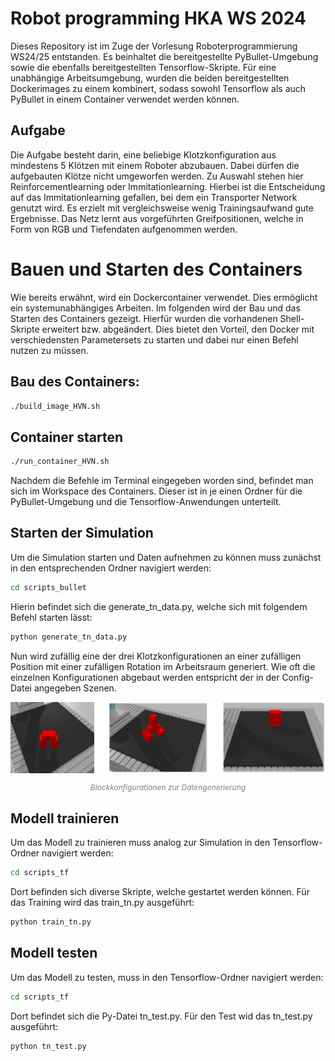 # Robot programming HKA WS 2024
Dieses Repository ist im Zuge der Vorlesung Roboterprogrammierung WS24/25 entstanden. Es beinhaltet die bereitgestellte PyBullet-Umgebung sowie die ebenfalls bereitgestellten Tensorflow-Skripte. Für eine unabhängige Arbeitsumgebung, wurden die beiden bereitgestellten Dockerimages zu einem kombinert, sodass sowohl Tensorflow als auch PyBullet in einem Container verwendet werden können.  
## Aufgabe 
Die Aufgabe besteht darin, eine beliebige Klotzkonfiguration aus mindestens 5 Klötzen mit einem Roboter abzubauen. Dabei dürfen die aufgebauten Klötze nicht umgeworfen werden.
Zu Auswahl stehen hier Reinforcementlearning oder Immitationlearning. Hierbei ist die Entscheidung auf das Immitationlearning gefallen, bei dem ein Transporter Network genutzt wird. Es erzielt mit vergleichsweise wenig Trainingsaufwand gute Ergebnisse. Das Netz lernt aus vorgeführten Greifpositionen, welche in Form von RGB und Tiefendaten aufgenommen werden.

# Bauen und Starten des Containers 
Wie bereits erwähnt, wird ein Dockercontainer verwendet. Dies ermöglicht ein systemunabhängiges Arbeiten. Im folgenden wird der Bau und das Starten des Containers gezeigt. Hierfür wurden die vorhandenen Shell-Skripte erweitert bzw. abgeändert. Dies bietet den Vorteil, den Docker mit verschiedensten Parametersets zu starten und dabei nur einen Befehl nutzen zu müssen. 
## Bau des Containers: 
```bash
./build_image_HVN.sh
```

## Container starten 
```bash
./run_container_HVN.sh
```
Nachdem die Befehle im Terminal eingegeben worden sind, befindet man sich im Workspace des Containers. Dieser ist in je einen Ordner für die PyBullet-Umgebung und die Tensorflow-Anwendungen unterteilt.

## Starten der Simulation 
Um die Simulation starten und Daten aufnehmen zu können muss zunächst in den entsprechenden Ordner navigiert werden: 
```bash
cd scripts_bullet 
```
Hierin befindet sich die generate_tn_data.py, welche sich mit folgendem Befehl starten lässt: 
```bash
python generate_tn_data.py 
```
Nun wird zufällig eine der drei Klotzkonfigurationen an einer zufälligen Position mit einer zufälligen Rotation im Arbeitsraum generiert. Wie oft die einzelnen Konfigurationen abgebaut werden entspricht der in der Config-Datei angegeben Szenen. 

<div align="center">
  <img src="media/block_variants.png" alt="Bild 1" width="800">
  <p style="font-size:12px; color:gray;"><em>Blockkonfigurationen zur Datengenerierung</em></p>
</div>

## Modell trainieren 
Um das Modell zu trainieren muss analog zur Simulation in den Tensorflow-Ordner navigiert werden: 
```bash
cd scripts_tf
```
Dort befinden sich diverse Skripte, welche gestartet werden können. Für das Training wird das train_tn.py ausgeführt: 
```bash
python train_tn.py
```

## Modell testen 
Um das Modell zu testen, muss in den Tensorflow-Ordner navigiert werden: 
```bash
cd scripts_tf
```
Dort befindet sich die Py-Datei tn_test.py. Für den Test wid das tn_test.py ausgeführt:
```bash
python tn_test.py
```

